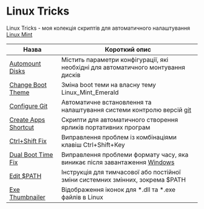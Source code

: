 # Linux Tricks

Linux Tricks - моя колекція скриптів для автоматичного налаштування [Linux Mint](https://uk.wikipedia.org/wiki/Linux_Mint)

| Назва | Короткий опис |
|  ---  |      ---      |
| [Automount Disks](/Automount%20Disks)             | Містить параметри конфігурації, які необхідні для автоматичного монтування дисків |
| [Change Boot Theme](/Change%20Boot%20Theme)       | Зміна boot теми на власну тему Linux_Mint_Emerald |
| [Configure Git](/Configure%20Git)                 | Автоматичне встановлення та налаштування системи контролю версій [git](https://uk.wikipedia.org/wiki/Git) |
| [Create Apps Shortcut](/Create%20Apps%20Shortcut) | Скрипти для автоматичного створення ярликів портативних програм |
| [Ctrl+Shift Fix](/Ctrl%2BShift%20Fix)             | Виправлення проблем із комбінаціями клавіш Ctrl+Shift+Key |
| [Dual Boot Time Fix](/Dual%20Boot%20Time%20Fix)   | Виправлення проблеми формату часу, яка виникає після завантаження [Windows](https://uk.wikipedia.org/wiki/Microsoft_Windows) |
| [Edit $PATH](/Edit%20%24PATH)                     | Інструкція для тимчасової або постійної зміни системних змінних, зокрема $PATH |
| [Exe Thumbnailer](/Exe%20Thumbnailer)             | Відображення іконок для \*.dll та \*.exe файлів в Linux |
